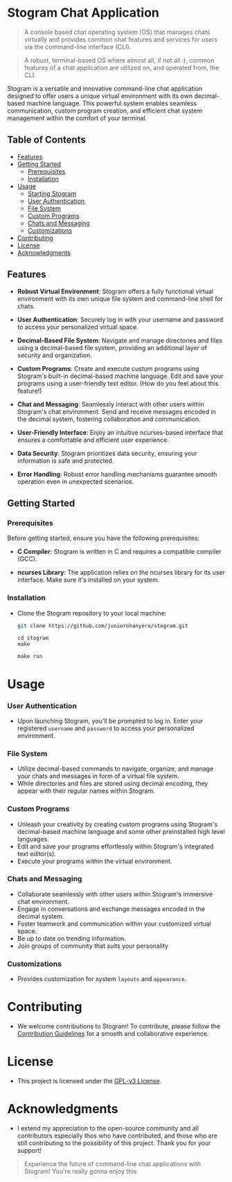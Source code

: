# Stogram Chat Application

> A console based chat operating system (OS) that manages chats virtually and provides common chat features and services for users via the command-line interface (CLI).

> A robust, terminal-based OS where almost all, if not all :), common features of a chat application are utilized on, and operated from, the CLI.

Stogram is a versatile and innovative command-line chat application designed to offer users a unique virtual environment with its own decimal-based machine language. This powerful system enables seamless communication, custom program creation, and efficient chat system management within the comfort of your terminal.

## Table of Contents

- [Features](#features)
- [Getting Started](#getting-started)
	- [Prerequisites](#prerequisites)
	- [Installation](#installation)
- [Usage](#usage)
	- [Starting Stogram](#starting-stogram)
	- [User Authentication](#user-authentication)
	- [File System](#file-system)
	- [Custom Programs](#custom-programs)
	- [Chats and Messaging](#chats-and-messaging)
	- [Customizations](#customizations)
- [Contributing](#contributing)
- [License](#license)
- [Acknowledgments](#acknowledgments)

## Features

- **Robust Virtual Environment**: Stogram offers a fully functional virtual environment with its own unique file system and command-line shell for chats.

- **User Authentication**: Securely log in with your username and password to access your personalized virtual space.

- **Decimal-Based File System**: Navigate and manage directories and files using a decimal-based file system, providing an additional layer of security and organization.

- **Custom Programs**: Create and execute custom programs using Stogram's built-in decimal-based machine language. Edit and save your programs using a user-friendly text editor. (How do you feel about this feature!)

- **Chat and Messaging**: Seamlessly interact with other users within Stogram's chat environment. Send and receive messages encoded in the decimal system, fostering collaboration and communication.

- **User-Friendly Interface**: Enjoy an intuitive ncurses-based interface that ensures a comfortable and efficient user experience.

- **Data Security**: Stogram prioritizes data security, ensuring your information is safe and protected.

- **Error Handling**: Robust error handling mechanisms guarantee smooth operation even in unexpected scenarios.

## Getting Started

### Prerequisites

Before getting started, ensure you have the following prerequisites:

- **C Compiler**: Stogram is written in C and requires a compatible compiler (GCC).

- **ncurses Library**: The application relies on the ncurses library for its user interface. Make sure it's installed on your system.

### Installation

- Clone the Stogram repository to your local machine:

	```sh
	git clone https://github.com/juniorohanyere/stogram.git
	```
	```
	cd stogram
	make
	```
	```
	make run
	```

# Usage

### User Authentication

- Upon launching Stogram, you'll be prompted to log in. Enter your registered `username` and `password` to access your personalized environment.

### File System

- Utilize decimal-based commands to navigate, organize, and manage your chats and messages in form of a virtual file system.
- While directories and files are stored using decimal encoding, they appear with their regular names within Stogram.

### Custom Programs

- Unleash your creativity by creating custom programs using Stogram's decimal-based machine language and some other preinstalled high level languages.
- Edit and save your programs effortlessly within Stogram's integrated text editor(s).
- Execute your programs within the virtual environment.

### Chats and Messaging

- Collaborate seamlessly with other users within Stogram's immersive chat environment.
- Engage in conversations and exchange messages encoded in the decimal system.
- Foster teamwork and communication within your customized virtual space.
- Be up to date on trending information.
- Join groups of community that suits your personality

### Customizations

- Provides customization for system `layouts` and `appearance`.


# Contributing

- We welcome contributions to Stogram! To contribute, please follow the [Contribution Guidelines](#) for a smooth and collaborative experience.

# License

- This project is licensed under the [GPL-v3 License](#LICENSE.md).

# Acknowledgments

- I extend my appreciation to the open-source community and all contributors especially thos who have contributed, and those who are still contributing to the possibility of this project. Thank you for your support!

> Experience the future of command-line chat applications with Stogram!
> You're really gonna enjoy this

